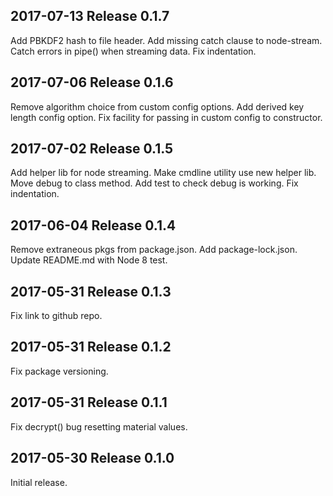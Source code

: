 ## 2017-07-13  Release 0.1.7

Add PBKDF2 hash to file header.
Add missing catch clause to node-stream.
Catch errors in pipe() when streaming data.
Fix indentation.

## 2017-07-06  Release 0.1.6

Remove algorithm choice from custom config options.
Add derived key length config option.
Fix facility for passing in custom config to constructor.

## 2017-07-02  Release 0.1.5

Add helper lib for node streaming.
Make cmdline utility use new helper lib.
Move debug to class method.
Add test to check debug is working.
Fix indentation.

## 2017-06-04  Release 0.1.4

Remove extraneous pkgs from package.json.
Add package-lock.json.
Update README.md with Node 8 test.

## 2017-05-31  Release 0.1.3

Fix link to github repo.

## 2017-05-31  Release 0.1.2

Fix package versioning.

## 2017-05-31  Release 0.1.1

Fix decrypt() bug resetting material values.

## 2017-05-30  Release 0.1.0

Initial release.
